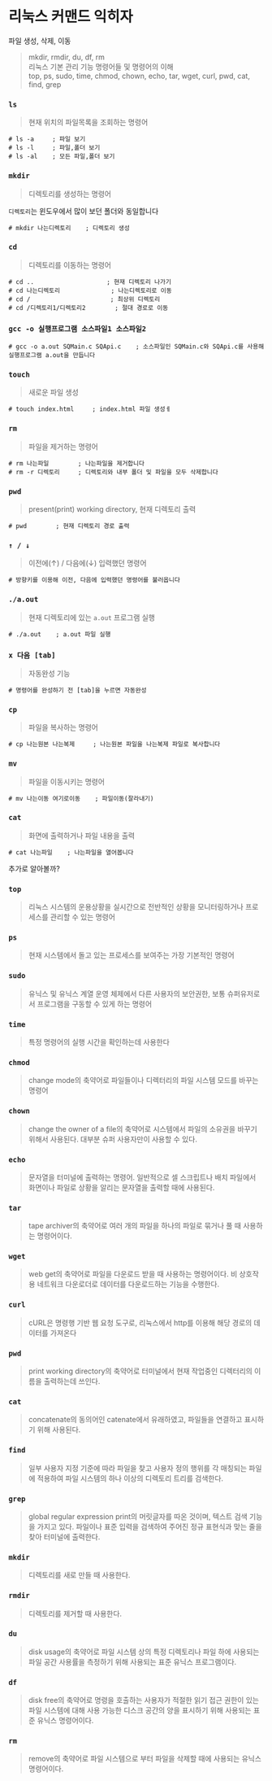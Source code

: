 # 리눅스 커맨드 익히자

파일 생성, 삭제, 이동  
> mkdir, rmdir, du, df, rm  
리눅스 기본 관리 기능 명령어들 및 명령어의 이해  
> top, ps, sudo, time, chmod, chown, echo, tar, wget, curl, pwd, cat, find, grep



### `ls` 
> 현재 위치의 파일목록을 조회하는 명령어

```console
# ls -a     ; 파일 보기
# ls -l     ; 파일,폴더 보기
# ls -al    ; 모든 파일,폴더 보기
```
### `mkdir` 
> 디렉토리를 생성하는 명령어

`디렉토리`는 윈도우에서 많이 보던 폴더와 동일합니다
```console
# mkdir 나는디렉토리    ; 디렉토리 생성
```

### `cd` 
> 디렉토리를 이동하는 명령어

```console
# cd ..                    ; 현재 디렉토리 나가기
# cd 나는디렉토리              ; 나는디렉토리로 이동
# cd /                      ; 최상위 디렉토리
# cd /디렉토리1/디렉토리2        ; 절대 경로로 이동
```

### `gcc -o 실행프로그램 소스파일1 소스파일2`
```console
# gcc -o a.out SQMain.c SQApi.c    ; 소스파일인 SQMain.c와 SQApi.c를 사용해 실행프로그램 a.out을 만듭니다
```

### `touch` 
> 새로운 파일 생성

```console
# touch index.html     ; index.html 파일 생성ㅔ
```

### `rm` 
> 파일을 제거하는 명령어

```console
# rm 나는파일        ; 나는파일을 제거합니다
# rm -r 디렉토리     ; 디렉토리와 내부 폴더 및 파일을 모두 삭제합니다
```


### `pwd` 
> present(print) working directory, 현재 디렉토리 출력

```console
# pwd        ; 현재 디렉토리 경로 출력
```
### `↑ / ↓` 
> 이전에(↑) / 다음에(↓) 입력했던 명령어

```console
# 방향키를 이용해 이전, 다음에 입력했던 명령어를 불러옵니다
```
### `./a.out` 
> 현재 디렉토리에 있는 `a.out` 프로그램 실행

```console
# ./a.out    ; a.out 파일 실행
```

### `x 다음 [tab]` 
> 자동완성 기능 

```console
# 명령어를 완성하기 전 [tab]을 누르면 자동완성
```

### `cp` 
> 파일을 복사하는 명령어

```console
# cp 나는원본 나는복제     ; 나는원본 파일을 나는복제 파일로 복사합니다
```
### `mv` 
> 파일을 이동시키는 명령어

```console
# mv 나는이동 여기로이동    ; 파일이동(잘라내기)
```

### `cat`
> 화면에 출력하거나 파일 내용을 출력

```console
# cat 나는파일    ; 나는파일을 열어봅니다
```

추가로 알아볼까?
### `top`
> 리눅스 시스템의 운용상황을 실시간으로 전반적인 상황을 모니터링하거나 프로세스를 관리할 수 있는 명령어

### `ps`
> 현재 시스템에서 돌고 있는 프로세스를 보여주는 가장 기본적인 명령어

### `sudo`
> 유닉스 및 유닉스 계열 운영 체제에서 다른 사용자의 보안권한, 보통 슈퍼유저로서 프로그램을 구동할 수 있게 하는 명령어

### `time`
> 특정 명령어의 실행 시간을 확인하는데 사용한다

### `chmod`
> change mode의 축약어로 파일들이나 디렉터리의 파일 시스템 모드를 바꾸는 명령어

### `chown`
> change the owner of a file의 축약어로 시스템에서 파일의 소유권을 바꾸기 위해서 사용된다. 대부분 슈퍼 사용자만이 사용할 수 있다.

### `echo`
> 문자열을 터미널에 출력하는 명령어. 일반적으로 셀 스크립트나 배치 파일에서 화면이나 파일로 상황을 알리는 문자열을 출력할 때에 사용된다.

### `tar`
> tape archiver의 축약어로 여러 개의 파일을 하나의 파일로 묶거나 풀 때 사용하는 명령어이다.

### `wget`
> web get의 축약어로 파일을 다운로드 받을 때 사용하는 명령어이다. 비 상호작용 네트워크 다운로더로 데이터를 다운로드하는 기능을 수행한다.

### `curl`
> cURL은 명령행 기반 웹 요청 도구로, 리눅스에서 http를 이용해 해당 경로의 데이터를 가져온다

### `pwd`
> print working directory의 축약어로 터미널에서 현재 작업중인 디렉터리의 이름을 출력하는데 쓰인다.

### `cat`
> concatenate의 동의어인 catenate에서 유래하였고, 파일들을 연결하고 표시하기 위해 사용된다.

### `find`
> 일부 사용자 지정 기준에 따라 파일을 찾고 사용자 정의 행위를 각 매칭되는 파일에 적용하여 파일 시스템의 하나 이상의 디렉토리 트리를 검색한다.

### `grep`
> global regular expression print의 머릿글자를 따온 것이며, 텍스트 검색 기능을 가지고 있다. 파일이나 표준 입력을 검색하여 주어진 정규 표현식과 맞는 줄을 찾아 터미널에 출력한다.

### `mkdir`
> 디렉토리를 새로 만들 때 사용한다.

### `rmdir`
> 디렉토리를 제거할 때 사용한다.

### `du`
> disk usage의 축약어로 파일 시스템 상의 특정 디렉토리나 파일 하에 사용되는 파일 공간 사용률을 측정하기 위해 사용되는 표준 유닉스 프로그램이다.

### `df`
> disk free의 축약어로 명령을 호출하는 사용자가 적절한 읽기 접근 권한이 있는 파일 시스템에 대해 사용 가능한 디스크 공간의 양을 표시하기 위해 사용되는 표준 유닉스 명령어이다.

### `rm`
> remove의 축약어로 파일 시스템으로 부터 파일을 삭제할 때에 사용되는 유닉스 명령어이다.

